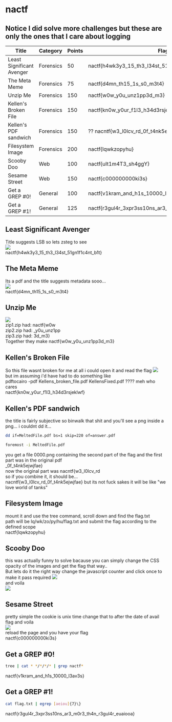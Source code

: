 # nactf
## Notice I did solve more challenges but these are only the ones that I care about logging   

Title                         	| Category     | Points   | Flag
------------------------------- | ------------ | -------  | ---------------------------------------
Least Significant Avenger  		|Forensics	   |50		  |nactf{h4wk3y3_15_th3_l34st_51gn1f1c4nt_b1t}
The Meta Meme					|Forensics 	   |75		  |nactf{d4mn_th15_1s_s0_m3t4}
Unzip Me						|Forensics 	   |150		  |nactf{w0w_y0u_unz1pp3d_m3}
Kellen's Broken File			|Forensics	   |150 	  |nactf{kn0w_y0ur_f1l3_h34d3rsjeklwf}
Kellen's PDF sandwich			|Forensics	   |150		  |?? nacntf{w3_l0lcv_rd_0f_t4nk5ejwjfae}
Filesystem Image				|Forensics     |200		  |nactf{lqwkzopyhu}
Scooby Doo 						|Web		   |100		  |nactf{uIt1m4T3_sh4ggY}
Sesame Street					|Web		   |150		  |nactf{c000000000ki3s}
Get a GREP #0!					|General 	   |100 	  |nactf{v1kram_and_h1s_10000_l3av3s}
Get a GREP #1!					|General	   |125		  |nactf{r3gul4r_3xpr3ss10ns_ar3_m0r3_th4n_r3gul4r_euaiooa}

## Least Significant Avenger  
Title suggests LSB so lets zsteg to see  
![](https://github.com/OlivierLaflamme/CTF/tree/master/Newark$20Academy%20CTF%202019/images/avenger.PNG)   
nactf{h4wk3y3_15_th3_l34st_51gn1f1c4nt_b1t}  

## The Meta Meme
Its a pdf and the title suggests metadata sooo...  
![](https://github.com/OlivierLaflamme/CTF/tree/master/NewarkAcademyCTF2019/images/meta.PNG)  
nactf{d4mn_th15_1s_s0_m3t4}  

## Unzip Me 
![](https://github.com/OlivierLaflamme/CTF/tree/master/NewarkAcademyCTF2019/images/unzipme.PNG)  
zip1.zip had: nactf{w0w  
zip2.zip had: _y0u_unz1pp  
zip3.zip had: 3d_m3}  
Together they make nactf{w0w_y0u_unz1pp3d_m3}  

## Kellen's Broken File  
So this file wasnt broken for me at all i could open it and read the flag 
![](https://github.com/OlivierLaflamme/CTF/tree/master/NewarkAcademyCTF2019/images/kellens.PNG)   
but im assuming i'd have had to do something like   
pdftocairo -pdf Kellens_broken_file.pdf KellensFixed.pdf   ???? 
meh who cares   
nactf{kn0w_y0ur_f1l3_h34d3rsjeklwf}   

## Kellen's PDF sandwich
the title is fairly subjective so binwalk that shit and you'll see a png inside a png... 
i couldnt dd it...  
```bash
dd if=MeltedFile.pdf bs=1 skip=220 of=answer.pdf 
```
```bash
foremost -i MeltedFile.pdf
``` 
you get a file 0000.png containing the second part of the flag and the first part was in the original pdf  
_0f_t4nk5ejwjfae}  
now the original part was nacntf{w3_l0lcv_rd  
so if you combine it, it should be...   
nacntf{w3_l0lcv_rd_0f_t4nk5ejwjfae} but its not fuck sakes it will be like "we love world of tanks"  


## Filesystem Image
mount it and use the tree command, scroll down and find the flag.txt  
path will be lq/wk/zo/py/hu/flag.txt and submit the flag according to the defined scope   
nactf{lqwkzopyhu}


## Scooby Doo
this was actually funny to solve bacause you can simply change the CSS opacity of the images and get the flag that way..  
But lets do it the right way change the javascript counter and click once to make it pass required 
![](https://github.com/ScripTeaseCTF/CTF/blob/master/WhaleCTF/images/doo1.PNG)    
and voila   
![](https://github.com/ScripTeaseCTF/CTF/blob/master/WhaleCTF/images/doo2.PNG)      


## Sesame Street
pretty simple the cookie is unix time change that to after the date of avail flag and voila  
![](https://github.com/ScripTeaseCTF/CTF/blob/master/WhaleCTF/images/street.PNG)    
reload the page and you have your flag   
nactf{c000000000ki3s}   

## Get a GREP #0!
```bash
tree | cat * */*/*/* | grep nactf*
```   
nactf{v1kram_and_h1s_10000_l3av3s}  

## Get a GREP #1!	
```bash 
cat flag.txt | egrep [aeiou]{7}\}
```   
nactf{r3gul4r_3xpr3ss10ns_ar3_m0r3_th4n_r3gul4r_euaiooa}
